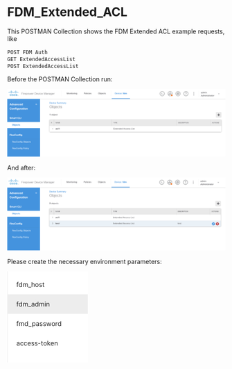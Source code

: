 # FDM_Extended_ACL

This POSTMAN Collection shows the FDM Extended ACL example requests, like 
```
POST FDM Auth
GET ExtendedAccessList
POST ExtendedAccessList
```

Before the POSTMAN Collection run:

![Before](before.jpg)

And after: 

![After](after.jpg)

Please create the necessary environment parameters:

![Environment](env.jpg)

